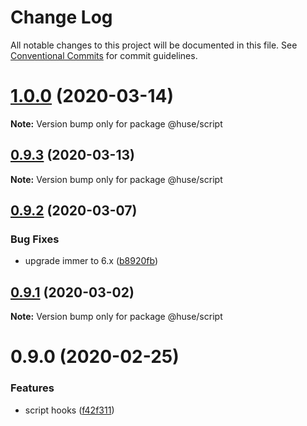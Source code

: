 # Change Log

All notable changes to this project will be documented in this file.
See [Conventional Commits](https://conventionalcommits.org) for commit guidelines.

# [1.0.0](https://github.com/ecomfe/react-hooks/compare/@huse/script@0.9.2...@huse/script@1.0.0) (2020-03-14)

**Note:** Version bump only for package @huse/script





## [0.9.3](https://github.com/ecomfe/react-hooks/compare/@huse/script@0.9.2...@huse/script@0.9.3) (2020-03-13)

**Note:** Version bump only for package @huse/script





## [0.9.2](https://github.com/ecomfe/react-hooks/compare/@huse/script@0.9.1...@huse/script@0.9.2) (2020-03-07)


### Bug Fixes

* upgrade immer to 6.x ([b8920fb](https://github.com/ecomfe/react-hooks/commit/b8920fb67a14bd111b543efdcd58b67b8277ba46))





## [0.9.1](https://github.com/ecomfe/react-hooks/compare/@huse/script@0.9.0...@huse/script@0.9.1) (2020-03-02)

**Note:** Version bump only for package @huse/script





# 0.9.0 (2020-02-25)


### Features

* script hooks ([f42f311](https://github.com/ecomfe/react-hooks/commit/f42f311f932811022fb6138636fcd6ab0a6ec72f))
